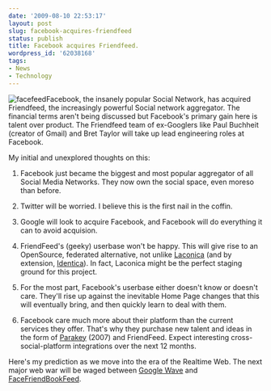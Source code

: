 ```yaml
---
date: '2009-08-10 22:53:17'
layout: post
slug: facebook-acquires-friendfeed
status: publish
title: Facebook acquires Friendfeed.
wordpress_id: '62038168'
tags:
- News
- Technology
---
```


![facefeed](http://timk.co.za/wp-content/uploads/2009/08/facefeed.png)Facebook, the insanely popular Social Network, has acquired Friendfeed, the increasingly powerful Social network aggregator. The financial terms aren't being discussed but Facebook's primary gain here is talent over product. The Friendfeed team of ex-Googlers like Paul Buchheit (creator of Gmail) and Bret Taylor will take up lead engineering roles at Facebook.

My initial and unexplored thoughts on this:



	
  1. Facebook just became the biggest and most popular aggregator of all Social Media Networks. They now own the social space, even moreso than before.

	
  2. Twitter will be worried. I believe this is the first nail in the coffin.

	
  3. Google will look to acquire Facebook, and Facebook will do everything it can to avoid acquision.

	
  4. FriendFeed's (geeky) userbase won't be happy. This will give rise to an OpenSource, federated alternative, not unlike [Laconica](http://www.laconi.ca) (and by extension, [Identica](http://www.identi.ca)). In fact, Laconica might be the perfect staging ground for this project.

	
  5. For the most part, Facebook's userbase either doesn't know or doesn't care. They'll rise up against the inevitable Home Page changes that this will eventually bring, and then quickly learn to deal with them.

	
  6. Facebook care much more about their platform than the current services they offer. That's why they purchase new talent and ideas in the form of [Parakey](http://www.parakey.com/) (2007) and FriendFeed. Expect interesting cross-social-platform integrations over the next 12 months.


Here's my prediction as we move into the era of the Realtime Web. The next major web war will be waged between [Google Wave](http:/wave.google.com) and [FaceFriendBookFeed](http://www.facebook.com).
